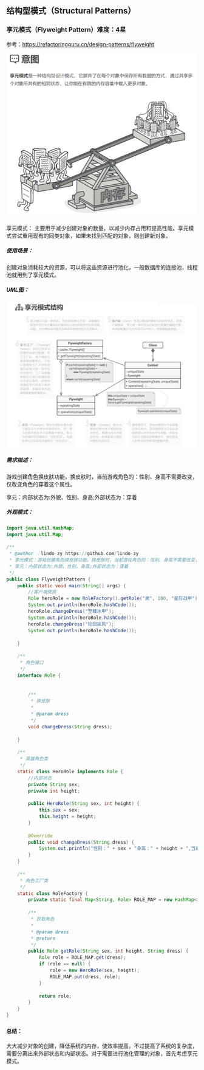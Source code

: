 ## 结构型模式（Structural Patterns）

### 享元模式（Flyweight Pattern）难度：4星

参考：https://refactoringguru.cn/design-patterns/flyweight

![1679835717202](1679835717202.png)

享元模式： 主要用于减少创建对象的数量，以减少内存占用和提高性能。享元模式尝试重用现有的同类对象，如果未找到匹配的对象，则创建新对象。

##### 使用场景：

创建对象消耗较大的资源，可以将这些资源进行池化，一般数据库的连接池，线程池就用到了享元模式。

##### UML图：

![1679835752725](1679835752725.png)

##### 需求描述：

游戏创建角色换皮肤功能，换皮肤时，当前游戏角色的：性别、身高不需要改变，仅改变角色的穿着这个属性。

享元：内部状态为:外貌、性别、身高;外部状态为：穿着

##### 外观模式：

```java
import java.util.HashMap;
import java.util.Map;

/**
 * @author ：lindo-zy https://github.com/lindo-zy
 * 享元模式：游戏创建角色换皮肤功能，换皮肤时，当前游戏角色的：性别、身高不需要改变，仅改变角色的穿着这个属性。
 * 享元：内部状态为:外貌、性别、身高;外部状态为：穿着
 */
public class FlyweightPattern {
    public static void main(String[] args) {
        //客户端使用
        Role heroRole = new RoleFactory().getRole("男", 180, "星际战甲");
        System.out.println(heroRole.hashCode());
        heroRole.changeDress("至臻冰甲");
        System.out.println(heroRole.hashCode());
        heroRole.changeDress("轮回披风");
        System.out.println(heroRole.hashCode());

    }

    /**
     * 角色接口
     */
    interface Role {


        /**
         * 换皮肤
         *
         * @param dress
         */
        void changeDress(String dress);

    }

    /**
     * 英雄角色类
     */
    static class HeroRole implements Role {
        //内部状态
        private String sex;
        private int height;

        public HeroRole(String sex, int height) {
            this.sex = sex;
            this.height = height;
        }

        @Override
        public void changeDress(String dress) {
            System.out.println("性别：" + sex + "身高：" + height + ",当前皮肤为：" + dress);
        }
    }

    /**
     * 角色工厂类
     */
    static class RoleFactory {
        private static final Map<String, Role> ROLE_MAP = new HashMap<>();

        /**
         * 获取角色
         *
         * @param dress
         * @return
         */
        public Role getRole(String sex, int height, String dress) {
            Role role = ROLE_MAP.get(dress);
            if (role == null) {
                role = new HeroRole(sex, height);
                ROLE_MAP.put(dress, role);
            }

            return role;
        }
    }
}

```

#####      

#### 总结：

大大减少对象的创建，降低系统的内存，使效率提高。不过提高了系统的复杂度，需要分离出来外部状态和内部状态。对于需要进行池化管理的对象，首先考虑享元模式。

